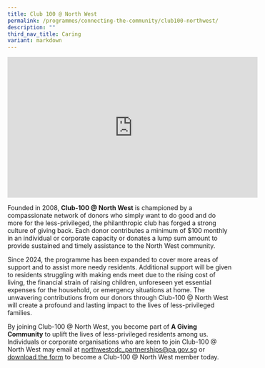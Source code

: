 ```yaml
---
title: Club 100 @ North West
permalink: /programmes/connecting-the-community/club100-northwest/
description: ""
third_nav_title: Caring
variant: markdown
---
```

<iframe width="560" height="315" src="https://www.youtube.com/embed/gbKC8nvxS2w" title="YouTube video player" frameborder="0" allow="accelerometer; autoplay; clipboard-write; encrypted-media; gyroscope; picture-in-picture" allowfullscreen=""></iframe>

Founded in 2008, **Club-100 @ North West** is championed by a compassionate network of donors who simply want to do good and do more for the less-privileged, the philanthropic club has forged a strong culture of giving back. Each donor contributes a minimum of $100 monthly in an individual or corporate capacity or donates a lump sum amount to provide sustained and timely assistance to the North West community.

Since 2024, the programme has been expanded to cover more areas of support and to assist more needy residents. Additional support will be given to residents struggling with making ends meet due to the rising cost of living, the financial strain of raising children, unforeseen yet essential expenses for the household, or emergency situations at home. The unwavering contributions from our donors through Club-100 @ North West will create a profound and lasting impact to the lives of less-privileged families. 

By joining Club-100 @ North West, you become part of **A Giving Community** to uplift the lives of less-privileged residents among us. Individuals or corporate organisations who are keen to join Club-100 @ North West may email at northwestcdc_partnerships@pa.gov.sg or [download the form](/files/club-100_donation_form_may21.pdf) to become a Club-100 @ North West member today.